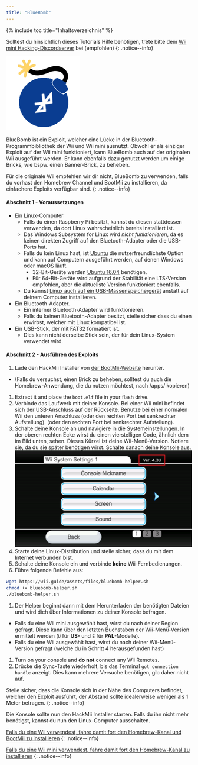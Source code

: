 ```yaml
---
title: "BlueBomb"
---
```


{% include toc title="Inhaltsverzeichnis" %}

Solltest du hinsichtlich dieses Tutorials Hilfe benötigen, trete bitte dem [Wii mini Hacking-Discordserver](https://discord.gg/6ryxnkS) bei (empfohlen)
{: .notice--info}

![BlueBomb](/images/bluebomb.png)

BlueBomb ist ein Exploit, welcher eine Lücke in der Bluetooth-Programmbibliothek der Wii und Wii mini ausnutzt. Obwohl er als einziger Exploit auf der Wii mini funktioniert, kann BlueBomb auch auf der originalen Wii ausgeführt werden. Er kann ebenfalls dazu genutzt werden um einige Bricks, wie bspw. einen Banner-Brick, zu beheben.

Für die originale Wii empfehlen wir dir nicht, BlueBomb zu verwenden, falls du vorhast den Homebrew Channel und BootMii zu installieren, da einfachere Exploits verfügbar sind.
{: .notice--info}

#### Abschnitt 1 - Voraussetzungen
- Ein Linux-Computer
  - Falls du einen Raspberry Pi besitzt, kannst du diesen stattdessen verwenden, da dort Linux wahrscheinlich bereits installiert ist.
  - Das Windows Subsystem for Linux wird *nicht funktionieren*, da es keinen direkten Zugriff auf den Bluetooth-Adapter oder die USB-Ports hat.
  - Falls du kein Linux hast, ist [Ubuntu](https://ubuntu.com/download/desktop) die nutzerfreundlichste Option und kann auf Computern ausgeführt werden, auf denen Windows oder macOS läuft.
    - 32-Bit-Geräte werden [Ubuntu 16.04](http://releases.ubuntu.com/16.04/) benötigen.
    - Für 64-Bit-Geräte wird aufgrund der Stabilität eine LTS-Version empfohlen, aber die aktuellste Version funktioniert ebenfalls.
  - Du kannst [Linux auch auf ein USB-Massenspeichergerät](https://ubuntu.com/tutorials/tutorial-create-a-usb-stick-on-windows#1-overview) anstatt auf deinem Computer installieren.
- Ein Bluetooth-Adapter.
  - Ein interner Bluetooth-Adapter wird funktionieren.
  - Falls du keinen Bluetooth-Adapter besitzt, stelle sicher dass du einen erwirbst, welcher mit Linux kompatibel ist.
- Ein USB-Stick, der mit FAT32 formatiert ist.
  - Dies kann nicht derselbe Stick sein, der für dein Linux-System verwendet wird.

#### Abschnitt 2 - Ausführen des Exploits
1. Lade den HackMii Installer von [der BootMii-Website](https://bootmii.org/download/) herunter.
- (Falls du versuchst, einen Brick zu beheben, solltest du auch die Homebrew-Anwendung, die du nutzen möchtest, nach /apps/ kopieren)
1. Extract it and place the `boot.elf` file in your flash drive.
1. Verbinde das Laufwerk mit deiner Konsole. Bei einer Wii mini befindet sich der USB-Anschluss auf der Rückseite. Benutze bei einer normalen Wii den unteren Anschluss (oder den rechten Port bei senkrechter Aufstellung). (oder den rechten Port bei senkrechter Aufstellung).
1. Schalte deine Konsole an und navigiere in die Systemeinstellungen. In der oberen rechten Ecke wirst du einen vierstelligen Code, ähnlich dem im Bild unten, sehen. Dieses Kürzel ist deine Wii-Menü-Version. Notiere sie, da du sie später benötigen wirst. Schalte danach deine Konsole aus. ![SystemMenuVersion](/images/Wii/SystemMenuVersion.png)
1. Starte deine Linux-Distribution und stelle sicher, dass du mit dem Internet verbunden bist.
1. Schalte deine Konsole ein und verbinde **keine** Wii-Fernbedienungen.
1. Führe folgende Befehle aus:
```bash
wget https://wii.guide/assets/files/bluebomb-helper.sh
chmod +x bluebomb-helper.sh
./bluebomb-helper.sh
```
1. Der Helper beginnt dann mit dem Herunterladen der benötigten Dateien und wird dich über Informationen zu deiner Konsole befragen.
  - Falls du eine Wii mini ausgewählt hast, wirst du nach deiner Region gefragt. Diese kann über den letzten Buchstaben der Wii-Menü-Version ermittelt werden (`U` für **US-** und `E` für **PAL**-Modelle).
  - Falls du eine Wii ausgewählt hast, wirst du nach deiner Wii-Menü-Version gefragt (welche du in Schritt 4 herausgefunden hast)
1. Turn on your console and **do not** connect any Wii Remotes.
1. Drücke die Sync-Taste wiederholt, bis das Terminal `got connection handle` anzeigt. Dies kann mehrere Versuche benötigen, gib daher nicht auf.

Stelle sicher, dass die Konsole sich in der Nähe des Computers befindet, welcher den Exploit ausführt, der Abstand sollte idealerweise weniger als 1 Meter betragen.
{: .notice--info}

Die Konsole sollte nun den HackMii Installer starten. Falls du ihn nicht mehr benötigst, kannst du nun den Linux-Computer ausschalten.

[Falls du eine Wii verwendest, fahre damit fort den Homebrew-Kanal und BootMii zu installieren](hbc)
{: .notice--info}

[Falls du eine Wii mini verwendest, fahre damit fort den Homebrew-Kanal zu installieren](hbc-mini)
{: .notice--info}
